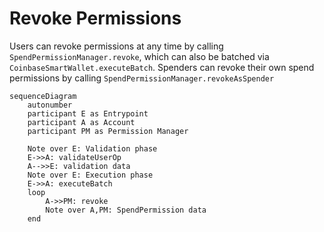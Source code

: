 # Revoke Permissions

Users can revoke permissions at any time by calling `SpendPermissionManager.revoke`, which can also be batched via `CoinbaseSmartWallet.executeBatch`. Spenders can revoke their own spend permissions by calling `SpendPermissionManager.revokeAsSpender`

```mermaid
sequenceDiagram
    autonumber
    participant E as Entrypoint
    participant A as Account
    participant PM as Permission Manager

    Note over E: Validation phase
    E->>A: validateUserOp
    A-->>E: validation data
    Note over E: Execution phase
    E->>A: executeBatch
    loop
        A->>PM: revoke
        Note over A,PM: SpendPermission data
    end
```

